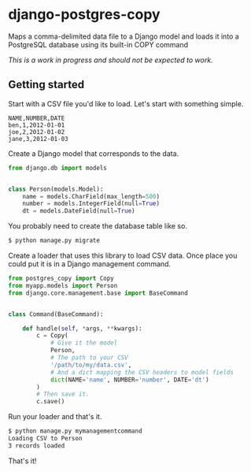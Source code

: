 # django-postgres-copy

Maps a comma-delimited data file to a Django model and loads it into a PostgreSQL database using its built-in COPY command

*This is a work in progress and should not be expected to work.*

## Getting started

Start with a CSV file you'd like to load. Let's start with something simple.

```csv
NAME,NUMBER,DATE
ben,1,2012-01-01
joe,2,2012-01-02
jane,3,2012-01-03
```

Create a Django model that corresponds to the data.

```python
from django.db import models


class Person(models.Model):
    name = models.CharField(max_length=500)
    number = models.IntegerField(null=True)
    dt = models.DateField(null=True)
```

You probably need to create the database table like so.

```bash
$ python manage.py migrate
```

Create a loader that uses this library to load CSV data. Once place you could
put it is in a Django management command.

```python
from postgres_copy import Copy
from myapp.models import Person
from django.core.management.base import BaseCommand


class Command(BaseCommand):

    def handle(self, *args, **kwargs):
        c = Copy(
            # Give it the model
            Person,
            # The path to your CSV
            '/path/to/my/data.csv',
            # And a dict mapping the CSV headers to model fields
            dict(NAME='name', NUMBER='number', DATE='dt')
        )
        # Then save it.
        c.save()
```

Run your loader and that's it.

```bash
$ python manage.py mymanagementcommand
Loading CSV to Person
3 records loaded
```

That's it!

